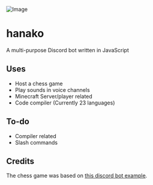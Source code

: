 ![Image](https://i.imgur.com/RZKGQ7z.png)
# hanako
A multi-purpose Discord bot written in JavaScript

## Uses
* Host a chess game
* Play sounds in voice channels
* Minecraft Server/player related
* Code compiler (Currently 23 languages)

## To-do
* Compiler related
* Slash commands

## Credits
The chess game was based on [this discord bot example](https://github.com/kylepaulsen/discord-chess-bot).
